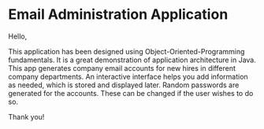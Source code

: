 # Email Administration Application

Hello,

This application has been designed using Object-Oriented-Programming fundamentals. It is a great demonstration of application architecture in Java.
This app generates company email accounts for new hires in different company departments. An interactive interface helps you add information as needed,
which is stored and displayed later. Random passwords are generated for the accounts. These can be changed if the user wishes to do so.

Thank you!
